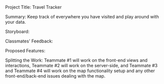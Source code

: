 Project Title: Travel Tracker
  
Summary: Keep track of everywhere you have visited and play around with your data.

Storyboard:

Classmates' Feedback:

Proposed Features: 

Splitting the Work: Teammate #1 will work on the front-end views and interactions, Teammate #2 will work on the server-side, and Teammate #3 and Teammate #4 will work on the map functionality setup and any other front-end/back-end issues dealing with the map.

